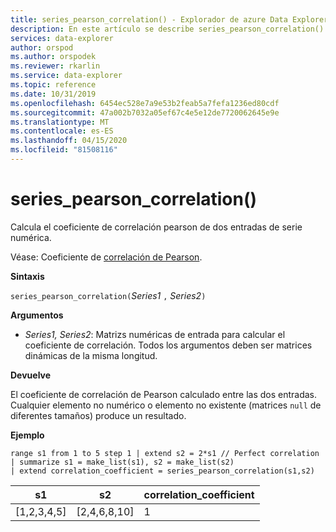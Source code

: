 ```yaml
---
title: series_pearson_correlation() - Explorador de azure Data Explorer ( Azure Data Explorer) Microsoft Docs
description: En este artículo se describe series_pearson_correlation() en Azure Data Explorer.
services: data-explorer
author: orspod
ms.author: orspodek
ms.reviewer: rkarlin
ms.service: data-explorer
ms.topic: reference
ms.date: 10/31/2019
ms.openlocfilehash: 6454ec528e7a9e53b2feab5a7fefa1236ed80cdf
ms.sourcegitcommit: 47a002b7032a05ef67c4e5e12de7720062645e9e
ms.translationtype: MT
ms.contentlocale: es-ES
ms.lasthandoff: 04/15/2020
ms.locfileid: "81508116"
---
```

# <a name="series_pearson_correlation"></a>series_pearson_correlation()

Calcula el coeficiente de correlación pearson de dos entradas de serie numérica.

Véase: Coeficiente de [correlación de Pearson](https://en.wikipedia.org/wiki/Pearson_correlation_coefficient).

**Sintaxis**

`series_pearson_correlation(`*Series1* `,` *Series2*`)`

**Argumentos**

* *Series1, Series2*: Matrizs numéricas de entrada para calcular el coeficiente de correlación. Todos los argumentos deben ser matrices dinámicas de la misma longitud. 

**Devuelve**

El coeficiente de correlación de Pearson calculado entre las dos entradas. Cualquier elemento no numérico o elemento no existente (matrices `null` de diferentes tamaños) produce un resultado.

**Ejemplo**

```kusto
range s1 from 1 to 5 step 1 | extend s2 = 2*s1 // Perfect correlation
| summarize s1 = make_list(s1), s2 = make_list(s2)
| extend correlation_coefficient = series_pearson_correlation(s1,s2)
```

|s1|s2|correlation_coefficient|
|---|---|---|
|[1,2,3,4,5]|[2,4,6,8,10]|1|
